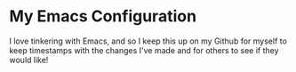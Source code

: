 My Emacs Configuration
======================
I love tinkering with Emacs, and so I keep this up on my Github
for myself to keep timestamps with the changes I've made and
for others to see if they would like!

